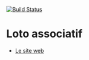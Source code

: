 [![Build Status](https://travis-ci.org/florian-mollin/loto-associatif-app.svg?branch=master)](https://travis-ci.org/florian-mollin/loto-associatif-app)

# Loto associatif
- [Le site web](https://florian-mollin.github.io/loto-associatif/)
